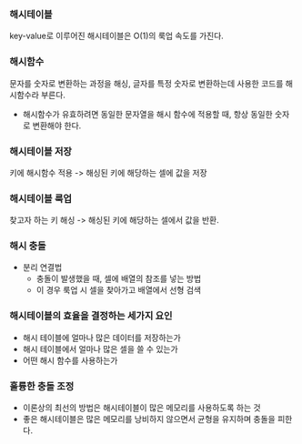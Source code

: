 ### 해시테이블
key-value로 이루어진 해시테이블은 O(1)의 룩업 속도를 가진다.

### 해시함수
문자를 숫자로 변환하는 과정을 해싱, 글자를 특정 숫자로 변환하는데 사용한 코드를 해시함수라 부른다.
  - 해시함수가 유효하려면 동일한 문자열을 해시 함수에 적용할 때, 항상 동일한 숫자로 변환해야 한다.
 

### 해시테이블 저장
키에 해시함수 적용 -> 해싱된 키에 해당하는 셀에 값을 저장
### 해시테이블 룩업
찾고자 하는 키 해싱 -> 해싱된 키에 해당하는 셀에서 값을 반환.

### 해시 충돌
- 분리 연결법
  - 충돌이 발생했을 때, 셀에 배열의 참조를 넣는 방법
  - 이 경우 룩업 시 셀을 찾아가고 배열에서 선형 검색

### 해시테이블의 효율을 결정하는 세가지 요인
- 해시 테이블에 얼마나 많은 데이터를 저장하는가
- 해시 테이블에서 얼마나 많은 셀을 쓸 수 있는가
- 어떤 해시 함수를 사용하는가

### 훌륭한 충돌 조정
- 이론상의 최선의 방법은 해시테이블이 많은 메모리를 사용하도록 하는 것
- 좋은 해시테이블은 많은 메모리를 낭비하지 않으면서 균형을 유지하며 충돌을 피한다.
